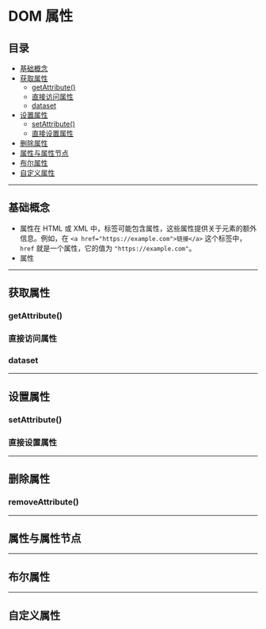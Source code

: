 # DOM 属性

## 目录

- [基础概念](#基础概念)
- [获取属性](#获取属性)
  - [getAttribute()](#getAttribute())
  - [直接访问属性](#直接访问属性)
  - [dataset](#dataset)
- [设置属性](#设置属性)
  - [setAttribute()](#setAttribute())
  - [直接设置属性](#直接设置属性)
- [删除属性](#删除属性)
- [属性与属性节点](#属性与属性节点)
- [布尔属性](#布尔属性)
- [自定义属性](#自定义属性)

------

## 基础概念

- 属性在 HTML 或 XML 中，标签可能包含属性，这些属性提供关于元素的额外信息。例如，在 `<a href="https://example.com">链接</a>` 这个标签中，`href` 就是一个属性，它的值为 `"https://example.com"`。
- 属性

------

## 获取属性

### getAttribute()

### 直接访问属性

### dataset

------

## 设置属性

### setAttribute()

### 直接设置属性

------

## 删除属性

### removeAttribute()

------

## 属性与属性节点

------

## 布尔属性

------

## 自定义属性